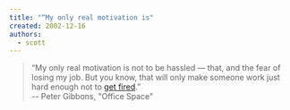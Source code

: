 ```yaml
---
title: "“My only real motivation is"
created: 2002-12-16
authors: 
  - scott
---
```


> “My only real motivation is not to be hassled — that, and the fear of losing my job. But you know, that will only make someone work just hard enough not to [get fired](http://www.changecraft.com/Articles/getfired.htm).”  
> \-- Peter Gibbons, "Office Space"
